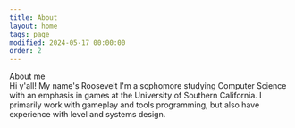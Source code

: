 ```yaml
---
title: About
layout: home
tags: page
modified: 2024-05-17 00:00:00
order: 2
---
```

<div class="text-4xl mb-12">
About me
</div>
<div class="text-lg">
Hi y'all! My name's Roosevelt I'm a sophomore studying Computer Science with an emphasis in games at the University of Southern California. I primarily work with gameplay and tools programming, but also have experience with level and systems design.
</div>



</div>